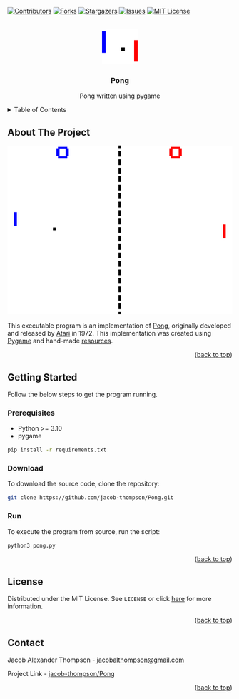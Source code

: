 <a name="readme-top"></a>


[![Contributors][contributors-shield]][contributors-url]
[![Forks][forks-shield]][forks-url]
[![Stargazers][stars-shield]][stars-url]
[![Issues][issues-shield]][issues-url]
[![MIT License][license-shield]][license-url]


<br />
<div align="center">
  <a href="https://github.com/jacob-thompson/Pong">
    <img src="data/gfx/icon.png" alt="Logo" width="80" height="80">
  </a>

  <h3 align="center">Pong</h3>

  <p align="center">
    Pong written using pygame
    <br />
  </p>
</div>


<details>
  <summary>Table of Contents</summary>
  <ol>
    <li>
      <a href="#about-the-project">About The Project</a>
      <ul>
      </ul>
    </li>
    <li>
      <a href="#getting-started">Getting Started</a>
      <ul>
        <li><a href="#prerequisites">Prerequisites</a></li>
        <li><a href="#download">Download</a></li>
        <li><a href="#run">Run</a></li>
      </ul>
    </li>
    <li><a href="#license">License</a></li>
    <li><a href="#contact">Contact</a></li>
  </ol>
</details>


## About The Project

[![Pong Screenshot][product-screenshot]](https://github.com/jacob-thompson/Pong)

This executable program is an implementation of [Pong](https://en.wikipedia.org/wiki/Pong), originally developed and released by [Atari](https://en.wikipedia.org/wiki/Atari,_Inc._(1972%E2%80%931992)) in 1972. This implementation was created using [Pygame](https://www.pygame.org/wiki/about) and hand-made [resources](https://github.com/jacob-thompson/Pong/tree/main/resources).

<p align="right">(<a href="#readme-top">back to top</a>)</p>


## Getting Started

Follow the below steps to get the program running.

### Prerequisites

* Python >= 3.10
* pygame
```sh
pip install -r requirements.txt
```

### Download

To download the source code, clone the repository:
```sh
git clone https://github.com/jacob-thompson/Pong.git
```

### Run

To execute the program from source, run the script:
```sh
python3 pong.py
```

<p align="right">(<a href="#readme-top">back to top</a>)</p>


## License

Distributed under the MIT License. See `LICENSE` or click [here](https://github.com/jacob-thompson/Pong/blob/main/LICENSE) for more information.

<p align="right">(<a href="#readme-top">back to top</a>)</p>


## Contact

Jacob Alexander Thompson - jacobalthompson@gmail.com

Project Link - [jacob-thompson/Pong](https://github.com/jacob-thompson/Pong)

<p align="right">(<a href="#readme-top">back to top</a>)</p>


[contributors-shield]: https://img.shields.io/github/contributors/jacob-thompson/Pong.svg?style=flat
[contributors-url]: https://github.com/jacob-thompson/Pong/graphs/contributors
[forks-shield]: https://img.shields.io/github/forks/jacob-thompson/Pong.svg?style=flat
[forks-url]: https://github.com/jacob-thompson/Pong/network/members
[stars-shield]: https://img.shields.io/github/stars/jacob-thompson/Pong.svg?style=flat
[stars-url]: https://github.com/jacob-thompson/Pong/stargazers
[issues-shield]: https://img.shields.io/github/issues/jacob-thompson/Pong.svg?style=flat
[issues-url]: https://github.com/jacob-thompson/Pong/issues
[license-shield]: https://img.shields.io/github/license/jacob-thompson/Pong.svg?style=flat
[license-url]: https://github.com/jacob-thompson/Pong/blob/main/LICENSE
[product-screenshot]: data/gfx/screenshot.png